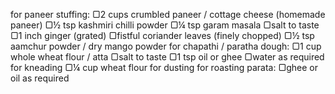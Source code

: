 for paneer stuffing:
▢2 cups crumbled paneer / cottage cheese (homemade paneer)
▢½ tsp kashmiri chilli powder
▢¼ tsp garam masala
▢salt to taste
▢1 inch ginger (grated)
▢fistful coriander leaves (finely chopped)
▢½ tsp aamchur powder / dry mango powder
for chapathi / paratha dough:
▢1 cup whole wheat flour / atta
▢salt to taste
▢1 tsp oil or ghee
▢water as required for kneading
▢¼ cup wheat flour for dusting
for roasting parata:
▢ghee or oil as required
